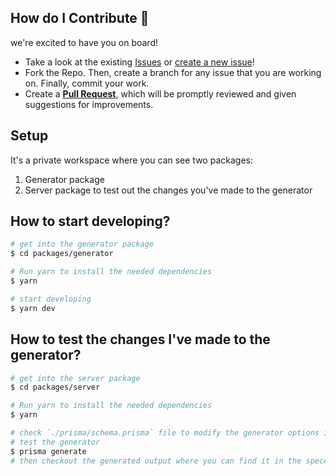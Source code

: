 ## How do I Contribute 💪

we're excited to have you on board!

- Take a look at the existing [Issues](https://github.com/YassinEldeeb/prisma-tgql-types-gen/issues) or [create a new issue](https://github.com/YassinEldeeb/prisma-tgql-types-gen/issues/new/choose)!
- Fork the Repo. Then, create a branch for any issue that you are working on. Finally, commit your work.
- Create a **[Pull Request](https://github.com/YassinEldeeb/prisma-tgql-types-gen/compare)**, which will be promptly reviewed and given suggestions for improvements.

## Setup
It's a private workspace where you can see two packages:
1. Generator package
2. Server package to test out the changes you've made to the generator

## How to start developing?
```bash
# get into the generator package
$ cd packages/generator

# Run yarn to install the needed dependencies
$ yarn

# start developing
$ yarn dev
```

## How to test the changes I've made to the generator?
```bash
# get into the server package
$ cd packages/server

# Run yarn to install the needed dependencies
$ yarn

# check `./prisma/schema.prisma` file to modify the generator options if needed
# test the generator
$ prisma generate
# then checkout the generated output where you can find it in the specefied output path generator options in `schema.prisma`
```
